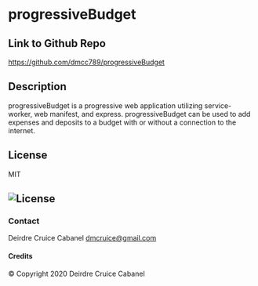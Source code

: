 # progressiveBudget

## Link to Github Repo
https://github.com/dmcc789/progressiveBudget

## Description
progressiveBudget is a progressive web application utilizing service-worker, web manifest, and express.  progressiveBudget can be used to add expenses and deposits to a budget with or without a connection to the internet.
 
## License
MIT
## ![License](https://img.shields.io/badge/License-MIT-blue.svg "License Badge")

### Contact
Deirdre Cruice Cabanel
dmcruice@gmail.com

#### Credits
© Copyright 2020 Deirdre Cruice Cabanel